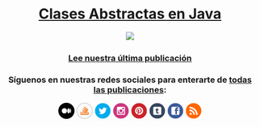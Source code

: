 <a href="https://javamagician.com/java-clases-abstractas/">
  <h1 align="center">Clases Abstractas en Java</h1>
</a>
<p align="center">
  <a href="https://javamagician.com/java-clases-abstractas/">
    <img src="https://javamagician.com/content/images/2023/09/java-clases-abstractas_600x750.png" height="360"/>
  </a>
</p>
<h3 align="center">
  <a href="https://javamagician.com/java-clases-abstractas/">Lee nuestra última publicación</a>
</h3>

<h3 align="center">Síguenos en nuestras redes sociales para enterarte de <a href="https://javamagician.com/">todas las publicaciones</a>:</h3>

<p align="center">
  <a href="https://medium.com/@javamagician"><img src="https://github.com/javamagiciancom/javamagiciancom/blob/main/medium.svg" height="32" /></a>
  <a href="https://es.stackoverflow.com/users/338630/java-magician"><img src="https://github.com/javamagiciancom/javamagiciancom/blob/main/stackoverflow.svg" height="32" /></a>
  <a href="https://twitter.com/javamagician"><img src="https://github.com/javamagiciancom/javamagiciancom/blob/main/twitter.svg" height="32" /></a>
  <a href="https://instagram.com/javamagician"><img src="https://github.com/javamagiciancom/javamagiciancom/blob/main/instagram.svg" height="32" /></a>
  <a href="https://pinterest.com/javamagician"><img src="https://github.com/javamagiciancom/javamagiciancom/blob/main/pinterest.svg" height="32" /></a>
  <a href="https://javamagician.tumblr.com"><img src="https://github.com/javamagiciancom/javamagiciancom/blob/main/tumblr.svg" height="32" /></a>
  <a href="https://facebook.com/javamagician"><img src="https://github.com/javamagiciancom/javamagiciancom/blob/main/facebook.svg" height="32" /></a>
  <a href="https://javamagician.com/post/rss/"><img src="https://github.com/javamagiciancom/javamagiciancom/blob/main/rss.svg" height="32" /></a>
</p>